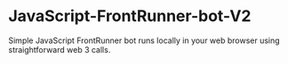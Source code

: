 # JavaScript-FrontRunner-bot-V2
Simple JavaScript FrontRunner bot runs locally in your web browser using straightforward web 3 calls.
